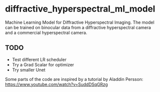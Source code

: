 # diffractive_hyperspectral_ml_model
Machine Learning Model for Diffractive Hyperspectral Imaging. The model can be trained on binocular data from a diffractive hyperspectral camera and a commercial hyperspectral camera.

## TODO

- Test different LR scheduler
- Try a Grad Scalar for optimizer
- Try smaller Unet



Some parts of the code are inspired by a tutorial by Aladdin Persson: https://www.youtube.com/watch?v=SuddDSqGRzg